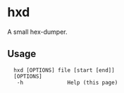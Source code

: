 # hxd
A small hex-dumper.

## Usage
```
  hxd [OPTIONS] file [start [end]]
  [OPTIONS]
   -h              Help (this page)
```
